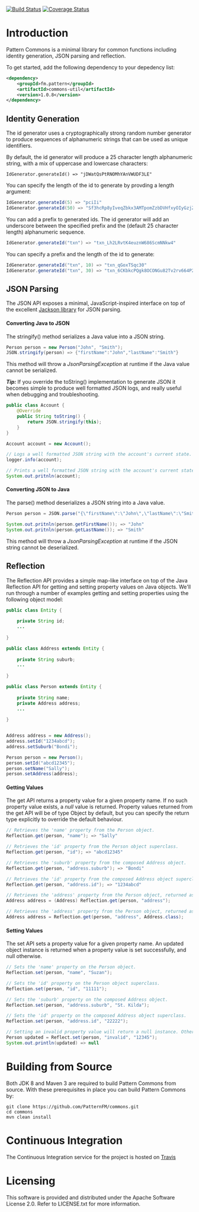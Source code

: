 [![Build Status](https://travis-ci.org/PatternFM/commons.svg?branch=master)](https://travis-ci.org/PatternFM/commons)
[![Coverage Status](https://coveralls.io/repos/github/PatternFM/commons/badge.svg?branch=master)](https://coveralls.io/github/PatternFM/commons?branch=master)  

# Introduction

Pattern Commons is a minimal library for common functions including identity generation, JSON parsing and reflection.

To get started, add the following dependency to your depedency list:
```xml
<dependency>
    <groupId>fm.pattern</groupId>
    <artifactId>commons-util</artifactId>
    <version>1.0.8</version>
</dependency>
```

## Identity Generation

The id generator uses a cryptographically strong random number generator to produce sequences of alphanumeric strings that can be used as unique identifiers.

By default, the id generator will produce a 25 character length alphanumeric string, with a mix of uppercase and lowercase characters:  
```
IdGenerator.generateId() => "jDWatQsPtRNOMhYAnVWUDF3LE"
```

You can specify the length of the id to generate by provding a length argument:
```java
IdGenerator.generateId(5) => "pciIi"
IdGenerator.generateId(50) => "Sf3hcRp8yIveqZbkx3AMTpomZzbDVHfxyOIyGzjZCaPaGdc0NC"
```

You can add a prefix to generated ids. The id generator will add an underscore between the specified prefix and the (default 25 character length) alphanumeric sequence.
```java
IdGenerator.generateId("txn") => "txn_Lh2LRvtK4euznW686ScmNNkw4"
```

You can specify a prefix and the length of the id to generate:
```java
IdGenerator.generateId("txn", 10) => "txn_qGoxTSqc30" 
IdGenerator.generateId("txn", 30) => "txn_6CKbkcPQgk8OCONGu82Tv2rv664P2H"
```

## JSON Parsing

The JSON API exposes a minimal, JavaScript-inspired interface on top of the excellent [Jackson library](https://github.com/FasterXML/jackson) for JSON parsing.

#### Converting Java to JSON
The stringify() method serializes a Java value into a JSON string.
```java
Person person = new Person("John", "Smith");
JSON.stringify(person) => {"firstName":"John","lastName":"Smith"}
```
This method will throw a *JsonParsingException* at runtime if the Java value cannot be serialized.

***Tip:*** If you override the toString() implementation to generate JSON it becomes simple to produce well formatted JSON logs, and really useful when debugging and troubleshooting. 

```java
public class Account {
    @Override
    public String toString() {
        return JSON.stringify(this);
    }
}

Account account = new Account();

// Logs a well formatted JSON string with the account's current state.
logger.info(account);

// Prints a well formatted JSON string with the account's current state instead of it's hash code.
System.out.pritnln(account);

```

#### Converting JSON to Java
The parse() method deserializes a JSON string into a Java value.
```java
Person person = JSON.parse("{\"firstName\":\"John\",\"lastName\":\"Smith\"}", Person.class);

System.out.pritnln(person.getFirstName()); => "John"
System.out.pritnln(person.getLastName()); => "Smith"
```
This method will throw a *JsonParsingException* at runtime if the JSON string cannot be deserialized.

## Reflection
The Reflection API provides a simple map-like interface on top of the Java Reflection API for getting and setting property values on Java objects. We'll run through a number of examples getting and setting properties using the following object model:

```java
public class Entity {
    
    private String id;
    ...
    
}

public class Address extends Entity {
    
    private String suburb;
    ...
    
}

public class Person extends Entity {
    
    private String name;
    private Address address;
    ...
    
}


Address address = new Address();
address.setId("1234abcd");
address.setSuburb("Bondi");

Person person = new Person();
person.setId("abcd12345");
person.setName("Sally");
person.setAddress(address);
```

#### Getting Values
The get API returns a property value for a given property name. If no such property value exists, a *null* value is returned. Property values returned from the get API will be of type Object by default, but you can specify the return type explicitly to override the default behaviour.


```java
// Retrieves the 'name' property from the Person object.
Reflection.get(person, "name"); => "Sally"

// Retrieves the 'id' property from the Person object superclass.
Reflection.get(person, "id"); => "abcd12345"

// Retrieves the 'suburb' property from the composed Address object.
Reflection.get(person, "address.suburb"); => "Bondi"

// Retrieves the 'id' property from the composed Address object superclass.
Reflection.get(person, "address.id"); => "1234abcd"

// Retrieves the 'address' property from the Person object, returned as an Address through an explicit cast.
Address address = (Address) Reflection.get(person, "address");

// Retrieves the 'address' property from the Person object, returned as an Address by specifying a return type.
Address address = Reflection.get(person, "address", Address.class);
```

#### Setting Values
The set API sets a property value for a given property name. An updated object instance is returned when a property value is set successfully, and null otherwise.

```java
// Sets the 'name' property on the Person object.
Reflection.set(person, "name", "Suzan");

// Sets the 'id' property on the Person object superclass.
Reflection.set(person, "id", "11111");

// Sets the 'suburb' property on the composed Address object.
Reflection.set(person, "address.suburb", "St. Kilda");

// Sets the 'id' property on the composed Address object superclass.
Reflection.set(person, "address.id", "22222");

// Setting an invalid property value will return a null instance. Otherwise, the updated instance is returned.
Person updated = Reflect.set(person, "invalid", "12345");
System.out.println(updated) => null
```


# Building from Source

Both JDK 8 and Maven 3 are required to build Pattern Commons from source. With these prerequisites in place you can build Pattern Commons by:
```
git clone https://github.com/PatternFM/commons.git
cd commons
mvn clean install
```

# Continuous Integration

The Continuous Integration service for the project is hosted on [Travis](https://travis-ci.org/PatternFM/commons) 


# Licensing

This software is provided and distributed under the Apache Software License 2.0. Refer to LICENSE.txt for more information.